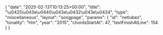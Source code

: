 {
    "date": "2025-02-13T10:13:25+00:00",
    "title": "\u0425\u043e\u0440\u043e\u0432\u043e\u0434",
    "type": "miscellaneous",
    "layout": "songpage",
    "params": {
        "id": "netlubez",
        "tonality": "Hm",
        "year": "2015",
        "chordsStartAt": 47,
        "textFinishAtLine": 154
    }
}